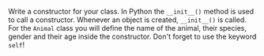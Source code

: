 ﻿<!--title={Constructor for Animal class}-->
<!--badges={Python:11}-->

Write a constructor for your class.  In Python the `__init__()` method is used to call a constructor. Whenever an object is created, `__init__()` is called. For the `Animal` class you will define the name of the animal, their species, gender and their age inside the constructor. Don't forget to use the keyword `self`!


